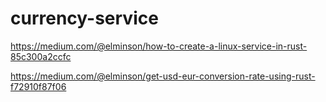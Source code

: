 # currency-service

https://medium.com/@elminson/how-to-create-a-linux-service-in-rust-85c300a2ccfc

https://medium.com/@elminson/get-usd-eur-conversion-rate-using-rust-f72910f87f06
